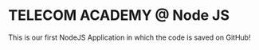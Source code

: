 # TELECOM ACADEMY @ Node JS
This is our first NodeJS Application in which the code is saved on GitHub!
